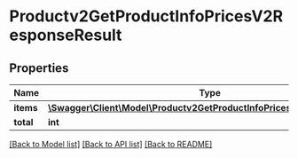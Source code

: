 # Productv2GetProductInfoPricesV2ResponseResult

## Properties
Name | Type | Description | Notes
------------ | ------------- | ------------- | -------------
**items** | [**\Swagger\Client\Model\Productv2GetProductInfoPricesV2ResponseItem[]**](Productv2GetProductInfoPricesV2ResponseItem.md) |  | [optional] 
**total** | **int** |  | [optional] 

[[Back to Model list]](../README.md#documentation-for-models) [[Back to API list]](../README.md#documentation-for-api-endpoints) [[Back to README]](../README.md)


